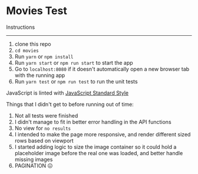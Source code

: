# Movies Test
Instructions
____________

1. clone this repo
2. `cd movies`
3. Run `yarn` or `npm install`
4. Run `yarn start` or `npm run start` to start the app
5. Go to `localhost:8080` if it doesn't automatically open a new browser tab with the running app
6. Run `yarn test` or `npm run test` to run the unit tests

JavaScript is linted with [JavaScript Standard Style](https://standardjs.com/)

Things that I didn't get to before running out of time:
1. Not all tests were finished
2. I didn't manage to fit in better error handling in the API functions
3. No view for `no results`
4. I intended to make the page more responsive, and render different sized rows based on viewport
5. I started adding logic to size the image container so it could hold a placeholder image before the real one was loaded, and better handle missing images
6. PAGINATION 😖
